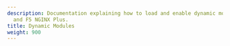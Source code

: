 ```yaml
---
description: Documentation explaining how to load and enable dynamic modules in NGINX
  and F5 NGINX Plus.
title: Dynamic Modules
weight: 900
---
```


